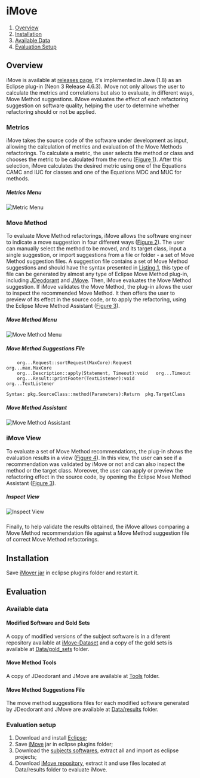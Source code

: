 # iMove

1. [Overview](#overview)
2. [Installation](#installation)
3. [Available Data](#available-data)
4. [Evaluation Setup](#evaluation-setup) 

## Overview

iMove is available at [releases page](https://github.com/brunohansen/iMove/releases/tag/v1.0.0), it's implemented in Java (1.8) as an Eclipse plug-in (Neon 3 Release 4.6.3). iMove not only allows the user to calculate the metrics and correlations but also to evaluate, in different ways, Move Method suggestions. iMove evaluates the effect of each refactoring suggestion on software quality, helping the user to determine whether refactoring should or not be applied.

### Metrics

iMove takes the source code of the software under development as input, allowing the calculation of metrics and evaluation of the Move Methods refactorings. To calculate a metric, the user selects the method or class and chooses the metric to be calculated from the menu ([Figure 1](#metrics-menu)). After this selection, iMove calculates the desired metric using one of the Equations CAMC and IUC for classes and one of the Equations MDC and MUC for methods.

##### Metrics Menu
![Metric Menu](https://raw.githubusercontent.com/wiki/brunohansen/iMove/metricMenu.png "Figure 1")

### Move Method

To evaluate Move Method refactorings, iMove allows the software engineer to indicate a move suggestion in four different ways ([Figure 2](#move-method-menu)). The user can manually select the method to be moved, and its target class, input a single suggestion, or import suggestions from a file or folder - a set of Move Method suggestion files. A suggestion file contains a set of Move Method suggestions and should have the syntax presented in [Listing 1](#move-method-suggestions-file), this type of file can be generated by almost any type of Eclipse Move Method plug-in, including [JDeodorant](https://github.com/tsantalis/JDeodorant) and [JMove](https://github.com/aserg-ufmg/jmove/). Then, iMove evaluates the Move Method suggestion. If iMove validates the Move Method, the plug-in allows the user to inspect the recommended Move Method. It then offers the user to preview of its effect in the source code, or to apply the refactoring, using the Eclipse Move Method Assistant ([Figure 3](#move-method-assistant)).

##### Move Method Menu
![Move Method Menu](https://raw.githubusercontent.com/wiki/brunohansen/iMove/moveMenu.png "Figure 2")

##### Move Method Suggestions File
```
    org...Request::sortRequest(MaxCore):Request         org...max.MaxCore  
    org...Description::apply(Statement, Timeout):void   org...Timeout  
    org...Result::printFooter(TextListener):void        org...TextListener  

Syntax: pkg.SourceClass::method(Parameters):Return  pkg.TargetClass
```

##### Move Method Assistant
![Move Method Assistant](https://raw.githubusercontent.com/wiki/brunohansen/iMove/moveMethodAss.png "Figure 3")

### iMove View

To evaluate a set of Move Method recommendations, the plug-in shows the evaluation results in a view ([Figure 4](#inspect-view)). In this view, the user can see if a recommendation was validated by iMove or not and can also inspect the method or the target class. Moreover, the user can apply or preview the refactoring effect in the source code, by opening the Eclipse Move Method Assistant ([Figure 3](#move-method-assistant)).

##### Inspect View
![Inspect View](https://raw.githubusercontent.com/wiki/brunohansen/iMove/iMoveView.png "Figure 4")

###

Finally, to help validate the results obtained, the iMove allows comparing a Move Method recommendation file against a Move Method suggestion file of correct Move Method refactorings.

## Installation

Save [iMover jar](https://github.com/brunohansen/iMove/releases/tag/v1.0.0) in eclipse plugins folder and restart it.

## Evaluation

### Available data

#### Modified Software and Gold Sets

A copy of modified versions of the subject software is in a diferent repository available at [iMove-Dataset](https://github.com/brunohansen/iMove-Dataset) and a copy of the gold sets is available at [Data/gold_sets](https://github.com/brunohansen/iMove/tree/master/Data/gold_sets) folder.

#### Move Method Tools

A copy of JDeodorant and JMove are available at [Tools](https://github.com/brunohansen/iMove/tree/master/Tools) folder.

#### Move Method Suggestions File

The move method suggestions files for each modified software generated by JDeodorant and JMove are available at [Data/results](https://github.com/brunohansen/iMove/tree/master/Data/results) folder. 

### Evaluation setup

1. Download and install [Eclipse](https://www.eclipse.org/downloads/packages/release/neon/3/eclipse-ide-eclipse-committers);
2. Save [iMove](https://github.com/brunohansen/iMove/releases/download/v1.0.0/iMove_1.0.0.201902251928.jar) jar in eclipse plugins folder;
3. Download the [subjects softwares](https://github.com/brunohansen/iMove-Dataset/archive/master.zip), extract all and import as eclipse projects;
4. Download [iMove repository](https://github.com/brunohansen/iMove/archive/master.zip), extract it and use files located at Data/results folder to evaluate iMove. 





